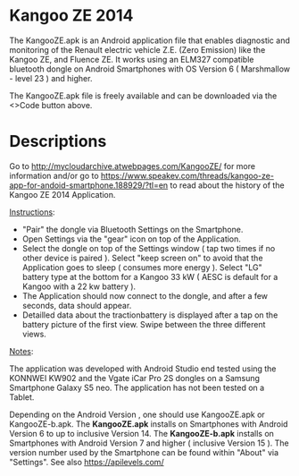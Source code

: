 # Kangoo ZE 2014

The KangooZE.apk is an Android application file that enables diagnostic and monitoring of the Renault electric vehicle Z.E. (Zero Emission) like the Kangoo ZE, and Fluence ZE.  It works using an ELM327 compatible bluetooth dongle on Android Smartphones with OS Version 6 ( Marshmallow - level 23 ) and higher.

The KangooZE.apk file is freely available and can be downloaded via the <>Code button above.



# Descriptions

Go to http://mycloudarchive.atwebpages.com/KangooZE/ for more information and/or go to  https://www.speakev.com/threads/kangoo-ze-app-for-andoid-smartphone.188929/?tl=en to read about the history of the Kangoo ZE 2014 Application. 



<ins>Instructions</ins>:

- "Pair" the dongle via Bluetooth Settings on the Smartphone.
- Open Settings via the "gear" icon on top of the Application.
- Select the dongle on top of the Settings window ( tap two times if no other device is paired ). 
  Select "keep screen on" to avoid that the Application goes to sleep ( consumes more energy ). 
  Select "LG" battery type at the bottom for a Kangoo 33 kW  ( AESC is default for a Kangoo with a 22 kw battery ). 
- The Application should now connect to the dongle, and after a few seconds, data should appear.
- Detailled data about the tractionbattery is displayed after a tap on the battery picture 
  of the first view. Swipe between the three different views.


<ins>Notes</ins>:

The application was developed with Android Studio end tested using the KONNWEI KW902 and the Vgate iCar Pro 2S dongles on a Samsung Smartphone Galaxy S5 neo.  The application has not been tested on a Tablet. 

Depending on the Android Version , one should use KangooZE.apk or KangooZE-b.apk.  The **KangooZE.apk** installs on Smartphones with Android Version 6 to up to inclusive Version 14. The **KangooZE-b.apk** installs on Smartphones with Android Version 7 and higher ( inclusive Version 15 ). The version number used by the Smartphone can be found within "About" via "Settings". See also https://apilevels.com/
  
